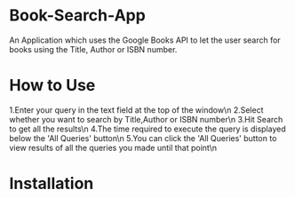 # Book-Search-App
An Application which uses the Google Books API to let the user search for books using the Title, Author or ISBN number. 

# How to Use
1.Enter your query in the text field at the top of the window\n
2.Select whether you want to search by Title,Author or ISBN number\n
3.Hit Search to get all the results\n
4.The time required to execute the query is displayed below the 'All Queries' button\n
5.You can click the 'All Queries' button to view results of all the queries you made until that point\n

# Installation

